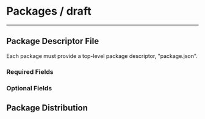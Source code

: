 # Packages / draft

-----


## Package Descriptor File

Each package must provide a top-level package descriptor, "package.json".


### Required Fields


### Optional Fields


## Package Distribution
